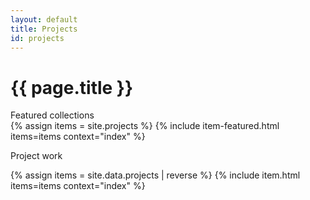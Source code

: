 ```yaml
---
layout: default
title: Projects
id: projects
---
```


<h1>{{ page.title }}</h1>

<div class="row">
  <div class="col m3">
    <div class="subhead">
      Featured collections
    </div>
  </div>
  <div class="col m9">
    {% assign items = site.projects  %}
    {% include item-featured.html items=items context="index" %}          
  </div>
</div>


<div class="divider"></div>
<div class="section">
  <p class="subhead">
    Project work
  </p>

  {% assign items = site.data.projects | reverse %}
  {% include item.html items=items context="index" %}          
</div>

<!--
<script>
  var repos = {{ site.github.public_repositories | jsonify }}
</script>

<div class="container">
  <section>
    <form class="search-wrapper">
      <label for="repos-search" class="search-label">Browse our Open Source projects &#8628;</label>
      <input id="repos-search" class="search-input" type="text">
    </form>
  </section>
  <section>
    <div class="repos-wrapper">
      <div class="repos-count">
      </div>
      <div class="repos-list">
      </div>
    </div>
  </section>
</div>
-->

<!--
<div class="row container">
  {% for repo in site.github.public_repositories %}
  <div class="col s12 repo">
    <h3>{{ repo.name }}</h3>
    <p class="repo-url"><a href="{{ repo.html_url }}" target="_blank">{{ repo.html_url }}</a></p>
    <p class="repo-meta">
        <i class="fa fa-code-fork" aria-hidden="true"></i>
        {{ repo.forks_count }}
        
        <i class="fa fa-star" aria-hidden="true"></i>
        {{ repo.stargazers_count }}
        
        <i class="fa fa-eye" aria-hidden="true"></i>
        {{ repo.watchers_count }}
    </p>
    <div class="repo-desc">
      <p>{{ repo.description }}</p>
    </div>
    <p class="separator">&hellip;</p>
  </div>
  {% endfor %}
</div>
-->

<div class="row container repos">
</div>
